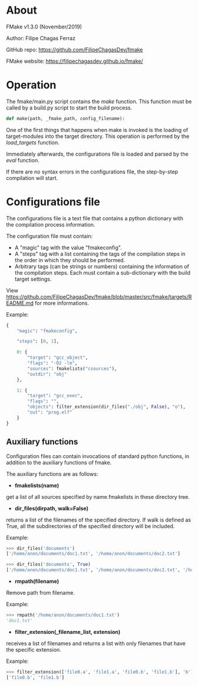# About

FMake v1.3.0 (November/2019)

Author: Filipe Chagas Ferraz

GitHub repo: https://github.com/FilipeChagasDev/fmake

FMake website: https://filipechagasdev.github.io/fmake/

# Operation

The fmake/main.py script contains the *make* function. This function must be called by a build.py script to start the build process.

```python
def make(path, _fmake_path, config_filename):
```

One of the first things that happens when make is invoked is the loading of target-modules into the target directory. This operation is performed by the *load_targets* function.

Immediately afterwards, the configurations file is loaded and parsed by the *eval* function.

If there are no syntax errors in the configurations file, the step-by-step compilation will start.

# Configurations file

The configurations file is a text file that contains a python dictionary with the compilation process information.

The configuration file must contain:
* A "magic" tag with the value "fmakeconfig".
* A "steps" tag with a list containing the tags of the compilation steps in the order in which they should be performed.
* Arbitrary tags (can be strings or numbers) containing the information of the compilation steps. Each must contain a sub-dictionary with the build target settings.

View https://github.com/FilipeChagasDev/fmake/blob/master/src/fmake/targets/README.md for more informations.

Example:
```python
{
    "magic": "fmakeconfig",

    "steps": [0, 1],

    0: {
        "target": "gcc_object",
        "flags": "-O2 -lm",
        "sources": fmakelists("csources"),
        "outdir": "obj"
    },

    1: {
        "target": "gcc_exec",
        "flags": "",
        "objects": filter_extension(dir_files("./obj", False), "o"),
        "out": "prog.elf"
    }
}
```

## Auxiliary functions

Configuration files can contain invocations of standard python functions, in addition to the auxiliary functions of fmake.

The auxiliary functions are as follows:

* **fmakelists(name)**

get a list of all sources specified by name.fmakelists in these directory tree.

* **dir_files(dirpath, walk=False)**

returns a list of the filenames of the specified directory. If walk is defined as True, all the subdirectories of the specified directory will be included.

Example:
```python
>>> dir_files('documents')
['/home/anon/documents/doc1.txt', '/home/anon/documents/doc2.txt']

>>> dir_files('documents', True)
['/home/anon/documents/doc1.txt', '/home/anon/documents/doc2.txt', '/home/anon/documents/subdir/doc3.txt', '/home/anon/documents/subdir/doc4.txt']
```

* **rmpath(filename)**

Remove path from filename.


Example:
```python
>>> rmpath('/home/anon/documents/doc1.txt')
'doc1.txt'
```

* **filter_extension(_filename_list, extension)**

receives a list of filenames and returns a list with only filenames that have the specific extension.

Example:
```python
>>> filter_extension(['file0.a', 'file1.a', 'file0.b', 'file1.b'], 'b')
['file0.b', 'file1.b']
```


